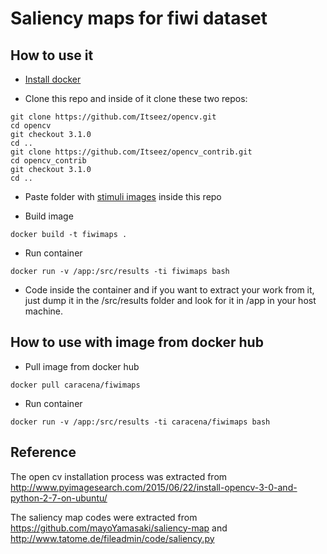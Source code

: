 # Saliency maps for fiwi dataset

## How to use it

- [Install docker](https://docs.docker.com/linux/)

- Clone this repo and inside of it clone these two repos: 
```
git clone https://github.com/Itseez/opencv.git
cd opencv
git checkout 3.1.0
cd ..
git clone https://github.com/Itseez/opencv_contrib.git
cd opencv_contrib
git checkout 3.1.0
cd ..
```

- Paste folder with [stimuli images](https://www.ece.nus.edu.sg/stfpage/eleqiz/webpage_saliency.html) inside this repo

- Build image
```
docker build -t fiwimaps .
```

- Run container
```
docker run -v /app:/src/results -ti fiwimaps bash
```

- Code inside the container and if you want to extract your work from it, just dump it in the /src/results folder and look for it in /app in your host machine.


## How to use with image from docker hub

- Pull image from docker hub
```
docker pull caracena/fiwimaps
```

- Run container
```
docker run -v /app:/src/results -ti caracena/fiwimaps bash
```

## Reference 

The open cv installation process was extracted from http://www.pyimagesearch.com/2015/06/22/install-opencv-3-0-and-python-2-7-on-ubuntu/

The saliency map codes were extracted from https://github.com/mayoYamasaki/saliency-map and http://www.tatome.de/fileadmin/code/saliency.py
